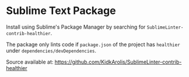 # Sublime Text Package

Install using Sublime's Package Manager by searching for `SublimeLinter-contrib-healthier`.

The package only lints code if `package.json` of the project has `healthier` under `dependencies/devDependencies`.

Source available at: https://github.com/KidkArolis/SublimeLinter-contrib-healthier
